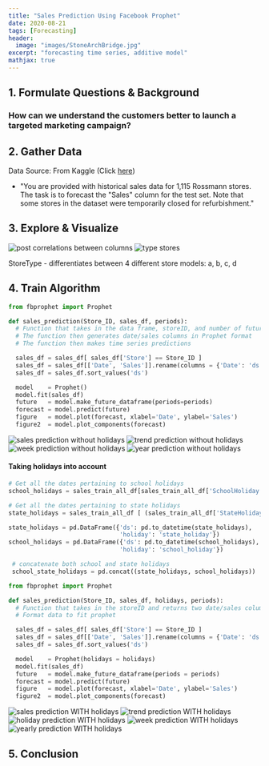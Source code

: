 ```yaml
---
title: "Sales Prediction Using Facebook Prophet"
date: 2020-08-21
tags: [Forecasting]
header:
  image: "images/StoneArchBridge.jpg"
excerpt: "forecasting time series, additive model"
mathjax: true
---
```


<!-- [Full Code](https://github.com/yoonkwon-yi/Project01-Prediction_of_Employee_Attrition_using_Artificial_Neural_Network/blob/master/Project01-Prediction_of_Employee_Attrition_using_Artificial_Neural_Network.ipynb) -->

## 1. Formulate Questions & Background

### How can we understand the customers better to launch a targeted marketing campaign?


## 2. Gather Data

Data Source: From Kaggle (Click [here](https://www.kaggle.com/c/rossmann-store-sales/data))

- "You are provided with historical sales data for 1,115 Rossmann stores. The task is to forecast the "Sales" column for the test set. Note that some stores in the dataset were temporarily closed for refurbishment."

## 3. Explore & Visualize

<img src="{{site.url}}{{site.baseurl}}/images/Project03-Sales/correlations.png" alt="post correlations between columns">


<img src="{{site.url}}{{site.baseurl}}/images/Project03-Sales/typeStores.png" alt="type stores ">

StoreType - differentiates between 4 different store models: a, b, c, d



## 4. Train Algorithm


```python
from fbprophet import Prophet

def sales_prediction(Store_ID, sales_df, periods):
  # Function that takes in the data frame, storeID, and number of future period forecast
  # The function then generates date/sales columns in Prophet format
  # The function then makes time series predictions

  sales_df = sales_df[ sales_df['Store'] == Store_ID ]
  sales_df = sales_df[['Date', 'Sales']].rename(columns = {'Date': 'ds', 'Sales':'y'})
  sales_df = sales_df.sort_values('ds')

  model    = Prophet()
  model.fit(sales_df)
  future   = model.make_future_dataframe(periods=periods)
  forecast = model.predict(future)
  figure   = model.plot(forecast, xlabel='Date', ylabel='Sales')
  figure2  = model.plot_components(forecast)

```




<img src="{{site.url}}{{site.baseurl}}/images/Project03-Sales/prediction.png" alt="sales prediction without holidays">

<img src="{{site.url}}{{site.baseurl}}/images/Project03-Sales/trend1.png" alt="trend prediction without holidays">

<img src="{{site.url}}{{site.baseurl}}/images/Project03-Sales/day week 1.png" alt="week prediction without holidays">

<img src="{{site.url}}{{site.baseurl}}/images/Project03-Sales/day year 1.png" alt="year prediction without holidays">




#### Taking holidays into account
```python
# Get all the dates pertaining to school holidays
school_holidays = sales_train_all_df[sales_train_all_df['SchoolHoliday'] == 1].loc[:, 'Date'].values

# Get all the dates pertaining to state holidays
state_holidays = sales_train_all_df [ (sales_train_all_df['StateHoliday'] == 'a') | (sales_train_all_df['StateHoliday'] == 'b') | (sales_train_all_df['StateHoliday'] == 'c')  ].loc[:, 'Date'].values

state_holidays = pd.DataFrame({'ds': pd.to_datetime(state_holidays),
                               'holiday': 'state_holiday'})
school_holidays = pd.DataFrame({'ds': pd.to_datetime(school_holidays),
                               'holiday': 'school_holiday'})

 # concatenate both school and state holidays
 school_state_holidays = pd.concat((state_holidays, school_holidays))
```




```python
from fbprophet import Prophet

def sales_prediction(Store_ID, sales_df, holidays, periods):
  # Function that takes in the storeID and returns two date/sales columns in Prophet format
  # Format data to fit prophet

  sales_df = sales_df[ sales_df['Store'] == Store_ID ]
  sales_df = sales_df[['Date', 'Sales']].rename(columns = {'Date': 'ds', 'Sales':'y'})
  sales_df = sales_df.sort_values('ds')

  model    = Prophet(holidays = holidays)
  model.fit(sales_df)
  future   = model.make_future_dataframe(periods = periods)
  forecast = model.predict(future)
  figure   = model.plot(forecast, xlabel='Date', ylabel='Sales')
  figure2  = model.plot_components(forecast)
```


<img src="{{site.url}}{{site.baseurl}}/images/Project03-Sales/2predict.png" alt="sales prediction WITH holidays">

<img src="{{site.url}}{{site.baseurl}}/images/Project03-Sales/2trend.png" alt="trend prediction WITH holidays">

<img src="{{site.url}}{{site.baseurl}}/images/Project03-Sales/2holiday.png" alt="holiday prediction WITH holidays">

<img src="{{site.url}}{{site.baseurl}}/images/Project03-Sales/2weekly.png" alt="week prediction WITH holidays">
<img src="{{site.url}}{{site.baseurl}}/images/Project03-Sales/2yearly.png" alt="yearly prediction WITH holidays">





## 5. Conclusion







<!--
Here's some basic text.

And here's some *italics*

Here's some **bold** text. -->
<!--
What about a [link](https://github.com/yoonkwon-yi)?
Here's a bulleted list:

* First item
+ Second item
- Third item


Here's a numbered list:
1. First
2. Second
3. Third -->

<!--
Python code block:

```python
import numpy as np

def test_function(x,y):
  z= np.sum(x,y)
  return z
``` -->

<!--
Here's some inline code 'x+y'

Here's an image:
<img src="{{site.url}}{{site.baseurl}}/images/DominicYiPortrait.jpg" alt="linearly separable data">


Here's another image using Kramdown:
![alt]({{site.url}}{{site.baseurl}}/images/DominicYiPortrait.jpg)

Here's some math:
$$z=x+y$$

You can also put it inline $$z=x+y$$ -->
